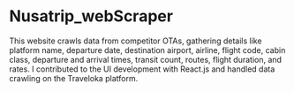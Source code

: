# Nusatrip_webScraper
This website crawls data from competitor OTAs, gathering details like platform name, departure date, destination airport, airline, flight code, cabin class, departure and arrival times, transit count, routes, flight duration, and rates. I contributed to the UI development with React.js and handled data crawling on the Traveloka platform.
